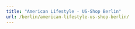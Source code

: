 ```yaml
---
title: "American Lifestyle - US-Shop Berlin"
url: /berlin/american-lifestyle-us-shop-berlin/
---
```

